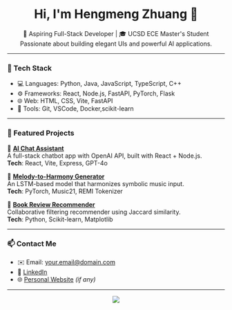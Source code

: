 <h1 align="center">Hi, I'm Hengmeng Zhuang 👋</h1>

<p align="center">
  🚀 Aspiring Full-Stack Developer | 🎓 UCSD ECE Master's Student <br/>
  Passionate about building elegant UIs and powerful AI applications.
</p>

---

### 🧰 Tech Stack
- 💻 Languages: Python, Java, JavaScript, TypeScript, C++
- ⚙️ Frameworks: React, Node.js, FastAPI, PyTorch, Flask
- 🌐 Web: HTML, CSS, Vite, FastAPI
- 🔧 Tools: Git, VSCode, Docker,scikit-learn

---

### 💼 Featured Projects

🔹 [**AI Chat Assistant**](https://github.com/yourrepo/chat-assistant)  
A full-stack chatbot app with OpenAI API, built with React + Node.js.  
**Tech**: React, Vite, Express, GPT-4o

🔹 [**Melody-to-Harmony Generator**](https://github.com/yourrepo/melody2harmony)  
An LSTM-based model that harmonizes symbolic music input.  
**Tech**: PyTorch, Music21, REMI Tokenizer

🔹 [**Book Review Recommender**](https://github.com/yourrepo/book-recommender)  
Collaborative filtering recommender using Jaccard similarity.  
**Tech**: Python, Scikit-learn, Matplotlib

---

### 📫 Contact Me
- ✉️ Email: your.email@domain.com
- 💼 [LinkedIn](https://www.linkedin.com/in/yourprofile)
- 🌐 [Personal Website](https://your-portfolio-site.com) _(if any)_

---

<p align="center">
  <img src="https://github-readme-stats.vercel.app/api?username=yourusername&show_icons=true&theme=radical" />
</p>


<!--
**zzzzzhm/zzzzzhm** is a ✨ _special_ ✨ repository because its `README.md` (this file) appears on your GitHub profile.

Here are some ideas to get you started:

- 🔭 I’m currently working on ...
- 🌱 I’m currently learning ...
- 👯 I’m looking to collaborate on ...
- 🤔 I’m looking for help with ...
- 💬 Ask me about ...
- 📫 How to reach me: ...
- 😄 Pronouns: ...
- ⚡ Fun fact: ...
-->
